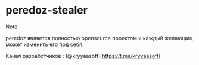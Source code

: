 # peredoz-stealer
> [!NOTE]
> peredoz является полностью opensource проектом и каждый желающиц может изменить его под себя. 
>
> Канал разработчиков : (@kryyaasoft)[https://t.me/kryyaasoft]
